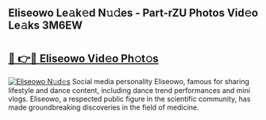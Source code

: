 ## Eliseowo Le𝚊k𝚎d N𝚞𝚍es - Part-rZU Photos Vid𝚎o Le𝚊ks 3M6EW

# <h2><a href="http://fbbv9j.evod.top/?m=Eliseowo">🔗 👉🔴 Eliseowo Vid𝚎o Ph𝚘t𝚘s</a></h2>

[![Eliseowo N𝚞d𝚎s](https://i.imgur.com/8V9OHl7.gif)](http://fbbv9j.evod.top/?m=Eliseowo)
Social media personality Eliseowo, famous for sharing lifestyle and dance content, including dance trend performances and mini vlogs. Eliseowo, a respected public figure in the scientific community, has made groundbreaking discoveries in the field of medicine. 
